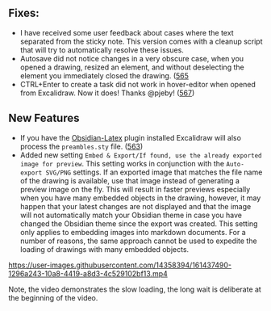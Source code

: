 ## Fixes:
- I have received some user feedback about cases where the text separated from the sticky note. This version comes with a cleanup script that will try to automatically resolve these issues.
- Autosave did not notice changes in a very obscure case, when you opened a drawing, resized an element, and without deselecting the element you immediately closed the drawing. ([565](https://github.com/zsviczian/obsidian-excalidraw-plugin/issues/565)
- CTRL+Enter to create a task did not work in hover-editor when opened from Excalidraw. Now it does! Thanks @pjeby! ([567](https://github.com/zsviczian/obsidian-excalidraw-plugin/pull/567))

## New Features
- If you have the [Obsidian-Latex](https://github.com/xldenis/obsidian-latex) plugin installed Excalidraw will also process the `preambles.sty` file. ([563](https://github.com/zsviczian/obsidian-excalidraw-plugin/issues/563))
- Added new setting `Embed & Export/If found, use the already exported image for preview`.  This setting works in conjunction with the `Auto-export SVG/PNG` settings. If an exported image that matches the file name of the drawing is available, use that image instead of generating a preview image on the fly. This will result in faster previews especially when you have many embedded objects in the drawing, however, it may happen that your latest changes are not displayed and that the image will not automatically match your Obsidian theme in case you have changed the Obsidian theme since the export was created. This setting only applies to embedding images into markdown documents. For a number of reasons, the same approach cannot be used to expedite the loading of drawings with many embedded objects.

https://user-images.githubusercontent.com/14358394/161437490-1296a243-10a8-4419-a8d3-4c529102bf13.mp4

Note, the video demonstrates the slow loading, the long wait is deliberate at the beginning of the video.
